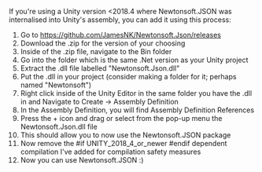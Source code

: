 If you're using a Unity version <2018.4 where Newtonsoft.JSON was internalised into Unity's assembly, you can add it using this process:

1. Go to https://github.com/JamesNK/Newtonsoft.Json/releases
2. Download the .zip for the version of your choosing
3. Inside of the .zip file, navigate to the Bin folder
4. Go into the folder which is the same .Net version as your Unity project
5. Extract the .dll file labelled "Newtonsoft.Json.dll"
6. Put the .dll in your project (consider making a folder for it; perhaps named "Newtonsoft")
7. Right click inside of the Unity Editor in the same folder you have the .dll in and Navigate to Create -> Assembly Definition
8. In the Assembly Definition, you will find Assembly  Definition References
9. Press the + icon and drag or select from the pop-up menu the Newtonsoft.Json.dll file
10. This should allow you to now use the Newtonsoft.JSON package
11. Now remove the #if UNITY_2018_4_or_newer #endif dependent compilation I've added for compilation safety measures
12. Now you can use Newtonsoft.JSON :)
